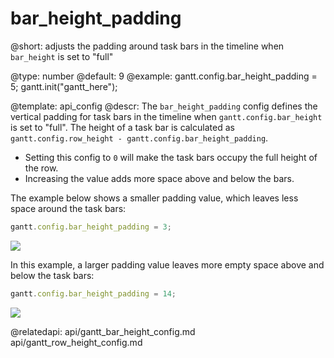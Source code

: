 bar_height_padding
=============

@short: adjusts the padding around task bars in the timeline when `bar_height` is set to "full"

@type: number
@default: 9
@example:
gantt.config.bar_height_padding = 5;
gantt.init("gantt_here");

@template: api_config
@descr:
The `bar_height_padding` config defines the vertical padding for task bars in the timeline when `gantt.config.bar_height` is set to "full". The height of a task bar is calculated as `gantt.config.row_height - gantt.config.bar_height_padding`. 

- Setting this config to `0` will make the task bars occupy the full height of the row.
- Increasing the value adds more space above and below the bars.

The example below shows a smaller padding value, which leaves less space around the task bars:

~~~js
gantt.config.bar_height_padding = 3;
~~~

<img src="api/bar_height_padding_small.png">

In this example, a larger padding value leaves more empty space above and below the task bars:

~~~js
gantt.config.bar_height_padding = 14;
~~~

<img src="api/bar_height_padding_large.png">

@relatedapi:
api/gantt_bar_height_config.md
api/gantt_row_height_config.md